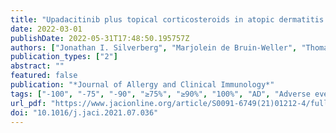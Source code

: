 ```yaml
---
title: "Upadacitinib plus topical corticosteroids in atopic dermatitis: Week 52 AD Up study results"
date: 2022-03-01
publishDate: 2022-05-31T17:48:50.195757Z
authors: ["Jonathan I. Silverberg", "Marjolein de Bruin-Weller", "Thomas Bieber", "Weily Soong", "Kenji Kabashima", "Antonio Costanzo", "David Rosmarin", "Charles Lynde", "John Liu", "Amy Gamelli", "Jiewei Zeng", "Barry Ladizinski", "Alvina D. Chu", "Kristian Reich"]
publication_types: ["2"]
abstract: ""
featured: false
publication: "*Journal of Allergy and Clinical Immunology*"
tags: ["-100", "-75", "-90", "≥75%", "≥90%", "100%", "AD", "Adverse event", "AE", "Atopic dermatitis", "BE", "Blinded extension", "Coronavirus disease 2019", "COVID-19", "CPK", "Creatine phosphokinase", "EASI", "EASI-50", "Eczema Area and Severity Index", "Herpes zoster", "HZ", "Improvement from baseline in EASI of ≥50%", "JAK", "Janus kinase", "Janus kinase inhibitors", "Least squares mean", "LSM", "MI", "Multiple imputation", "Nonresponse imputation incorporating MI to handle missing data due to COVID-19", "NRI-C", "Patient-year", "PBO", "Placebo", "PY", "RA", "randomized clinical trial", "Rheumatoid arthritis", "TCS", "TEAE", "Topical corticosteroid", "topical corticosteroids", "Treatment-emergent adverse event", "upadacitinib", "Validated Investigator’s Global Assessment for AD of clear or almost clear with ≥2 grades of improvement", "vIGA-AD 01", "Worst Pruritus Numerical Rating Scale", "WP-NRS"]
url_pdf: "https://www.jacionline.org/article/S0091-6749(21)01212-4/fulltext"
doi: "10.1016/j.jaci.2021.07.036"
---
```


